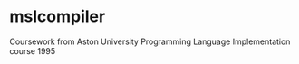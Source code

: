 mslcompiler
===========

Coursework from Aston University Programming Language Implementation course 1995
